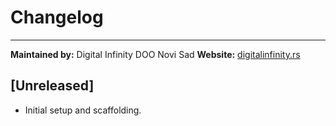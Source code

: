 # Changelog

---

**Maintained by:** Digital Infinity DOO Novi Sad
**Website:** [digitalinfinity.rs](https://www.digitalinfinity.rs)

## [Unreleased]

- Initial setup and scaffolding.
